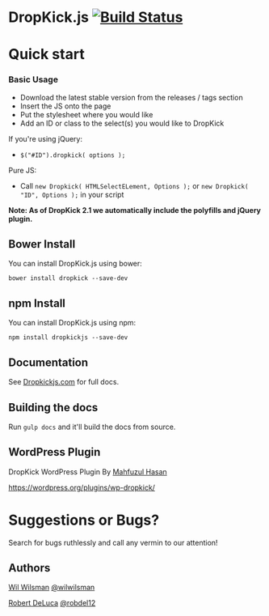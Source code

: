 # DropKick.js [![Build Status](https://travis-ci.org/Robdel12/DropKick.svg?branch=master)](https://travis-ci.org/Robdel12/DropKick)

# Quick start

### Basic Usage

- Download the latest stable version from the releases / tags section
- Insert the JS onto the page
- Put the stylesheet where you would like
- Add an ID or class to the select(s) you would like to DropKick

If you're using jQuery:
- `$("#ID").dropkick( options );`

Pure JS:
- Call `new Dropkick( HTMLSelectELement, Options );` or `new Dropkick( "ID", Options );` in your script

**Note: As of DropKick 2.1 we automatically include the polyfills and jQuery plugin.**

## Bower Install

You can install DropKick.js using bower:

`bower install dropkick --save-dev`


## npm Install

You can install DropKick.js using npm:

`npm install dropkickjs --save-dev`


## Documentation

See [Dropkickjs.com](http://dropkickjs.com) for full docs.


## Building the docs

Run `gulp docs` and it'll build the docs from source.

## WordPress Plugin
DropKick WordPress Plugin By [Mahfuzul Hasan](http://www.mahfuzulhasan.com/)

https://wordpress.org/plugins/wp-dropkick/

Suggestions or Bugs?
====================

Search for bugs ruthlessly and call any vermin to our attention!

## Authors
[Wil Wilsman](http://wilwilsman.com) [@wilwilsman](http://twitter.com/wilwilsman)

[Robert DeLuca](http://robert-deluca.com) [@robdel12](http://twitter.com/robdel12)
